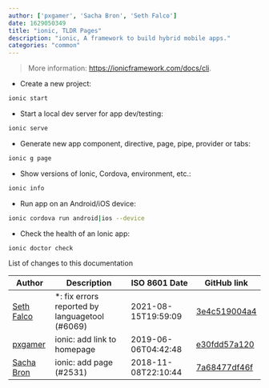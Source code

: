 ```yaml
---
author: ['pxgamer', 'Sacha Bron', 'Seth Falco']
date: 1629050349
title: "ionic, TLDR Pages"
description: "ionic, A framework to build hybrid mobile apps."
categories: "common"
---
```

> More information: <https://ionicframework.com/docs/cli>.

- Create a new project:

```bash
ionic start
```

- Start a local dev server for app dev/testing:

```bash
ionic serve
```

- Generate new app component, directive, page, pipe, provider or tabs:

```bash
ionic g page
```

- Show versions of Ionic, Cordova, environment, etc.:

```bash
ionic info
```

- Run app on an Android/iOS device:

```bash
ionic cordova run android|ios --device
```

- Check the health of an Ionic app:

```bash
ionic doctor check
```
List of changes to this documentation


Author | Description | ISO 8601 Date | GitHub link
------|-----|-----|-----
[Seth Falco](mailto:seth@falco.fun) | *: fix errors reported by languagetool (#6069) | 2021-08-15T19:59:09 | [3e4c519004a4](https://github.com/tldr-pages/tldr/commit/3e4c519004a471c861cdc609fd7239ee3355671c)
[pxgamer](mailto:owzie123@gmail.com) | ionic: add link to homepage | 2019-06-06T04:42:48 | [e30fdd57a120](https://github.com/tldr-pages/tldr/commit/e30fdd57a120c4d01704e28ceeebe2711e85639d)
[Sacha Bron](mailto:BinaryBrain@users.noreply.github.com) | ionic: add page (#2531) | 2018-11-08T22:10:44 | [7a68477df46f](https://github.com/tldr-pages/tldr/commit/7a68477df46f44d5eb3490d08302cb0a1b89b02f)

